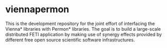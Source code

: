 # viennapermon

This is the development repository for the joint effort of interfacing the Vienna* libraries with Permon* libraries.
The goal is to build a large-scale distributed FETI application by making use of synergy effects provided by 
different free open source scientific software infrastructures.
